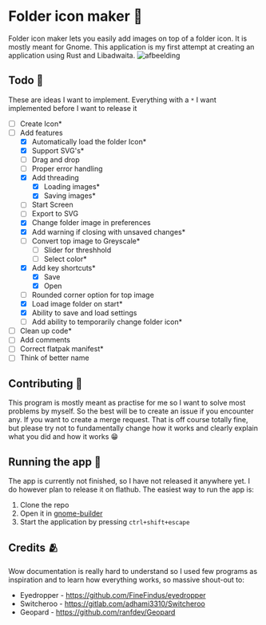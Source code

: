 # Folder icon maker 📁

Folder icon maker lets you easily add images on top of a folder icon. It is mostly meant for Gnome. 
This application is my first attempt at creating an application using Rust and Libadwaita.
![afbeelding](https://github.com/youpie/Folder_icon_creator/assets/37704067/c20537a0-39ca-486c-87a4-f994f43c3cc6)


## Todo 📝
These are ideas I want to implement. Everything with a `*` I want implemented before I want to release it
- [ ] Create Icon*
- [ ] Add features
    - [X] Automatically load the folder Icon*
    - [X] Support SVG's*
    - [ ] Drag and drop
    - [ ] Proper error handling
    - [X] Add threading
        - [X] Loading images*
        - [X] Saving images*
    - [ ] Start Screen
    - [ ] Export to SVG
    - [X] Change folder image in preferences
    - [X] Add warning if closing with unsaved changes*
    - [ ] Convert top image to Greyscale*
        - [ ] Slider for threshhold
        - [ ] Select color* 
    - [X] Add key shortcuts*
        - [X] Save
        - [X] Open 
    - [ ] Rounded corner option for top image
    - [X] Load image folder on start*
    - [X] Ability to save and load settings
    - [ ] Add ability to temporarily change folder icon*
- [ ] Clean up code*
- [ ] Add comments
- [ ] Correct flatpak manifest*
- [ ] Think of better name

## Contributing 🤝
This program is mostly meant as practise for me so I want to solve most problems by myself. So the best will be to create an issue if you encounter any.
If you want to create a merge request. That is off course totally fine, but please try not to fundamentally change how it works and clearly explain what you did and how it works 😁

## Running the app 🏃
The app is currently not finished, so I have not released it anywhere yet. I do however plan to release it on flathub.
The easiest way to run the app is:
1. Clone the repo
2. Open it in [gnome-builder](https://flathub.org/apps/org.gnome.Builder)
3. Start the application by pressing `ctrl+shift+escape`

## Credits 🫂
Wow documentation is really hard to understand so I used few programs as inspiration and to learn how everything works, so massive shout-out to:
- Eyedropper - https://github.com/FineFindus/eyedropper
- Switcheroo - https://gitlab.com/adhami3310/Switcheroo
- Geopard - https://github.com/ranfdev/Geopard
